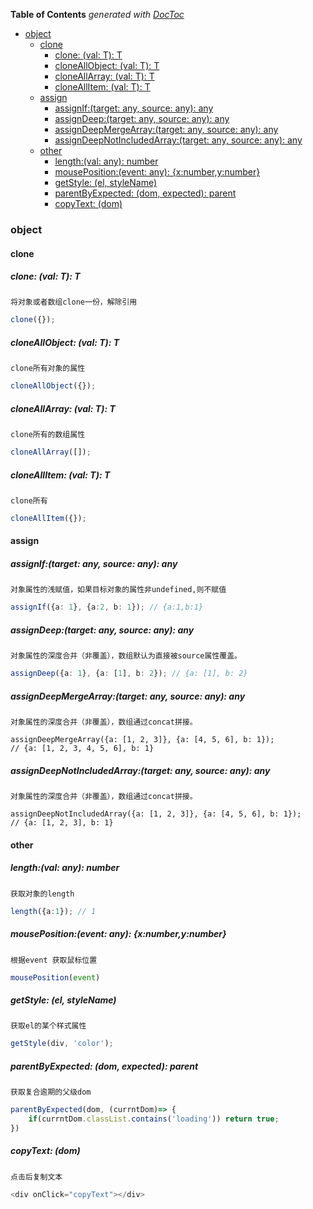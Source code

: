 <!-- START doctoc generated TOC please keep comment here to allow auto update -->
<!-- DON'T EDIT THIS SECTION, INSTEAD RE-RUN doctoc TO UPDATE -->
**Table of Contents**  *generated with [DocToc](https://github.com/thlorenz/doctoc)*

- [object](#object)
  - [clone](#clone)
    - [clone: <T>(val: T): T](#clone-tval-t-t)
    - [cloneAllObject: <T>(val: T): T](#cloneallobject-tval-t-t)
    - [cloneAllArray: <T>(val: T): T](#cloneallarray-tval-t-t)
    - [cloneAllItem: <T>(val: T): T](#cloneallitem-tval-t-t)
  - [assign](#assign)
    - [assignIf:(target: any, source: any): any](#assigniftarget-any-source-any-any)
    - [assignDeep:(target: any, source: any): any](#assigndeeptarget-any-source-any-any)
    - [assignDeepMergeArray:(target: any, source: any): any](#assigndeepmergearraytarget-any-source-any-any)
    - [assignDeepNotIncludedArray:(target: any, source: any): any](#assigndeepnotincludedarraytarget-any-source-any-any)
  - [other](#other)
    - [length:(val: any): number](#lengthval-any-number)
    - [mousePosition:(event: any): {x:number,y:number}](#mousepositionevent-any-xnumberynumber)
    - [getStyle: (el, styleName)](#getstyle-el-stylename)
    - [parentByExpected: (dom, expected): parent](#parentbyexpected-dom-expected-parent)
    - [copyText: (dom)](#copytext-dom)

<!-- END doctoc generated TOC please keep comment here to allow auto update -->

### object

#### clone

##### clone: <T>(val: T): T

`将对象或者数组clone一份，解除引用`

```typescript
clone({});
```

##### cloneAllObject: <T>(val: T): T

`clone所有对象的属性`

```typescript
cloneAllObject({});
```

##### cloneAllArray: <T>(val: T): T

`clone所有的数组属性`

```typescript
cloneAllArray([]);
```

##### cloneAllItem: <T>(val: T): T

`clone所有`

```typescript
cloneAllItem({});
```

#### assign

##### assignIf:(target: any, source: any): any

`对象属性的浅赋值，如果目标对象的属性非undefined,则不赋值`

```typescript
assignIf({a: 1}, {a:2, b: 1}); // {a:1,b:1}
```
##### assignDeep:(target: any, source: any): any

`对象属性的深度合并（非覆盖），数组默认为直接被source属性覆盖。`

```typescript
assignDeep({a: 1}, {a: [1], b: 2}); // {a: [1], b: 2}   
```

##### assignDeepMergeArray:(target: any, source: any): any

`对象属性的深度合并（非覆盖），数组通过concat拼接。`

```ty
assignDeepMergeArray({a: [1, 2, 3]}, {a: [4, 5, 6], b: 1});
// {a: [1, 2, 3, 4, 5, 6], b: 1}    
```

##### assignDeepNotIncludedArray:(target: any, source: any): any

`对象属性的深度合并（非覆盖），数组通过concat拼接。`

```TY
assignDeepNotIncludedArray({a: [1, 2, 3]}, {a: [4, 5, 6], b: 1}); 
// {a: [1, 2, 3], b: 1}  
```

#### other

##### length:(val: any): number

`获取对象的length`

```typescript
length({a:1}); // 1
```

##### mousePosition:(event: any): {x:number,y:number}

`根据event 获取鼠标位置`

```typescript
mousePosition(event)
```

##### getStyle: (el, styleName)

`获取el的某个样式属性`

```typescript
getStyle(div, 'color');
```

##### parentByExpected: (dom, expected): parent

`获取复合逾期的父级dom`

```typescript
parentByExpected(dom, (currntDom)=> {
    if(currntDom.classList.contains('loading')) return true;
})
```

##### copyText: (dom)

`点击后复制文本`

```typescript
<div onClick="copyText"></div>
```

